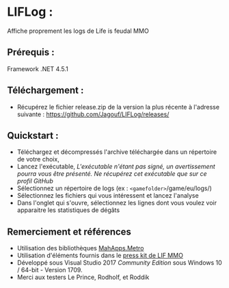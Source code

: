 # LIFLog :
Affiche proprement les logs de Life is feudal MMO
## Prérequis :
Framework .NET 4.5.1
## Téléchargement :
- Récupérez le fichier release.zip de la version la plus récente à l'adresse suivante : 
https://github.com/Jagouf/LIFLog/releases/
## Quickstart :
- Téléchargez et décompressés l'archive téléchargée dans un répertoire de votre choix,
- Lancez l'exécutable, 
*L'exécutable n'étant pas signé, un avertissement pourra vous être présenté. Ne récupérez cet exécutable que sur ce profil GitHub*
- Sélectionnez un répertoire de logs (ex : `<gamefolder>`/game/eu/logs/)
- Sélectionnez les fichiers qui vous intéressent et lancez l'analyse
- Dans l'onglet qui s'ouvre, sélectionnez les lignes dont vous voulez voir apparaitre les statistiques de dégâts
## Remerciement et références
- Utilisation des bibliothèques [MahApps.Metro](http://mahapps.com/)
- Utilisation d'éléments fournis dans le [press kit de LIF MMO](https://lifeisfeudal.com/Press-Kits)
- Développé sous Visual Studio 2017 *Community Edition* sous Windows 10 / 64-bit - Version 1709.
- Merci aux testers Le Prince, Rodholf, et Roddik
